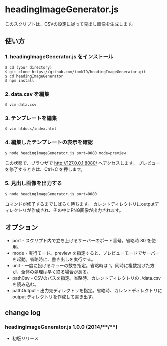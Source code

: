 # headingImageGenerator.js

このスクリプトは、CSVの設定に従って見出し画像を生成します。

## 使い方

### 1. headingImageGenerator.js をインストール

```
$ cd (your directory)
$ git clone https://github.com/tomk79/headingImageGenerator.git
$ cd headingImageGenerator
$ npm install
```
### 2. data.csv を編集

```
$ vim data.csv
```

### 3. テンプレートを編集

```
$ vim htdocs/index.html
```

### 4. 編集したテンプレートの表示を確認

```
$ node headingImageGenerator.js port=8080 mode=preview
```

この状態で、ブラウザで http://127.0.0.1:8080/ へアクセスします。
プレビューを修了するときは、Ctrl+C を押します。

### 5. 見出し画像を出力する

```
$ node headingImageGenerator.js port=8080
```

コマンドが修了するまでしばらく待ちます。
カレントディレクトリにoutputディレクトリが作成され、その中にPNG画像が出力されます。



## オプション

- port - スクリプト内で立ち上げるサーバーのポート番号。省略時 80 を使用。
- mode - 実行モード。preview を指定すると、プレビューモードでサーバーを起動。省略時に、書き出しを実行する。
- unit - 一度に投げるキューの数を指定。省略時は 1。同時に複数投げた方が、全体の処理は早く終る場合がある。
- pathCsv - CSVのパスを指定。省略時、カレントディレクトリの ./data.csv を読み込む。
- pathOutput - 出力先ディレクトリを指定。省略時、カレントディレクトリに output ディレクトリを作成して書き出す。

## change log

### headingImageGenerator.js 1.0.0 (2014/\*\*/\*\*)

- 初版リリース

